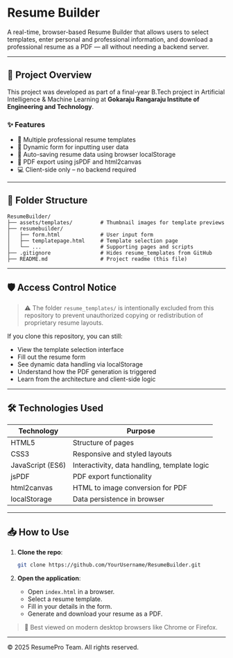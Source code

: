 
# Resume Builder

A real-time, browser-based Resume Builder that allows users to select templates, enter personal and professional information, and download a professional resume as a PDF — all without needing a backend server.

---

## 🚀 Project Overview

This project was developed as part of a final-year B.Tech project in Artificial Intelligence & Machine Learning at **Gokaraju Rangaraju Institute of Engineering and Technology**.

### ✨ Features
- 🎨 Multiple professional resume templates
- 🧾 Dynamic form for inputting user data
- 💾 Auto-saving resume data using browser localStorage
- 📄 PDF export using jsPDF and html2canvas
- 💻 Client-side only – no backend required

---

## 📂 Folder Structure

```
ResumeBuilder/
├── assets/templates/         # Thumbnail images for template previews
├── resumebuilder/
│   ├── form.html             # User input form
│   ├── templatepage.html     # Template selection page
│   └── ...                   # Supporting pages and scripts
├── .gitignore                # Hides resume_templates from GitHub
├── README.md                 # Project readme (this file)
```

---

## 🛡️ Access Control Notice

> ⚠️ The folder `resume_templates/` is intentionally excluded from this repository to prevent unauthorized copying or redistribution of proprietary resume layouts.

If you clone this repository, you can still:
- View the template selection interface
- Fill out the resume form
- See dynamic data handling via localStorage
- Understand how the PDF generation is triggered
- Learn from the architecture and client-side logic

---

## 🛠️ Technologies Used

| Technology      | Purpose                                      |
|----------------|----------------------------------------------|
| HTML5           | Structure of pages                           |
| CSS3            | Responsive and styled layouts                |
| JavaScript (ES6)| Interactivity, data handling, template logic |
| jsPDF           | PDF export functionality                     |
| html2canvas     | HTML to image conversion for PDF             |
| localStorage    | Data persistence in browser                  |

---

## 📥 How to Use

1. **Clone the repo**:
   ```bash
   git clone https://github.com/YourUsername/ResumeBuilder.git
   ```

2. **Open the application**:
   - Open `index.html` in a browser.
   - Select a resume template.
   - Fill in your details in the form.
   - Generate and download your resume as a PDF.

> 📌 Best viewed on modern desktop browsers like Chrome or Firefox.

---

© 2025 ResumePro Team. All rights reserved.
